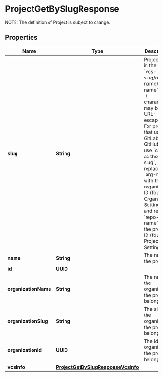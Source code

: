 

# ProjectGetBySlugResponse

NOTE: The definition of Project is subject to change.

## Properties

| Name | Type | Description | Notes |
|------------ | ------------- | ------------- | -------------|
|**slug** | **String** | Project slug in the form &#x60;vcs-slug/org-name/repo-name&#x60;. The &#x60;/&#x60; characters may be URL-escaped. For projects that use GitLab or GitHub App, use &#x60;circleci&#x60; as the &#x60;vcs-slug&#x60;, replace &#x60;org-name&#x60; with the organization ID (found in Organization Settings), and replace &#x60;repo-name&#x60; with the project ID (found in Project Settings). |  |
|**name** | **String** | The name of the project |  |
|**id** | **UUID** |  |  |
|**organizationName** | **String** | The name of the organization the project belongs to |  |
|**organizationSlug** | **String** | The slug of the organization the project belongs to |  |
|**organizationId** | **UUID** | The id of the organization the project belongs to |  |
|**vcsInfo** | [**ProjectGetBySlugResponseVcsInfo**](ProjectGetBySlugResponseVcsInfo.md) |  |  |



